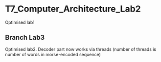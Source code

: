 # T7_Computer_Architecture_Lab2
Optimised lab1

## Branch Lab3
Optimised lab2. Decoder part now works via threads (number of threads is number of words in morse-encoded sequence)
